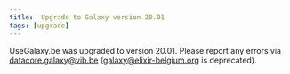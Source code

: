```yaml
---
title:  Upgrade to Galaxy version 20.01
tags: [upgrade]
---
```


UseGalaxy.be was upgraded to version 20.01. Please report any errors via datacore.galaxy@vib.be (galaxy@elixir-belgium.org is deprecated).

